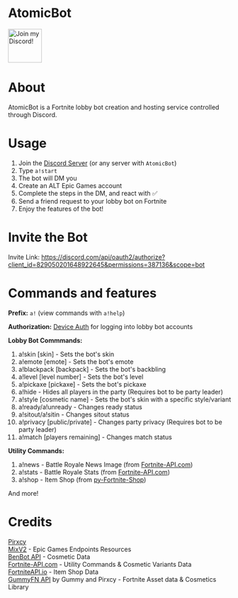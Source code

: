<div align="left">

# AtomicBot

<a target="_blank" href="https://atomicxyz.tk/discord" title="Join our Discord!">
<img draggable="false" src="https://discordapp.com/api/guilds/715562369899823200/widget.png?style=banner2" height="76px" draggable="false" alt="Join my Discord!">
</a>
</div>

# About
AtomicBot is a Fortnite lobby bot creation and hosting service controlled through Discord.

# Usage
1. Join the [Discord Server](https://atomicxyz.tk/discord) (or any server with `AtomicBot`)
2. Type `a!start`
3. The bot will DM you
4. Create an ALT Epic Games account
5. Complete the steps in the DM, and react with ✅
6. Send a friend request to your lobby bot on Fortnite
7. Enjoy the features of the bot!

# Invite the Bot
Invite Link: https://discord.com/api/oauth2/authorize?client_id=829050201648922645&permissions=387136&scope=bot

# Commands and features

**Prefix:** `a!` (view commands with `a!help`)<br>

**Authorization:** [Device Auth](https://github.com/AtomicXYZ/EpicEndpoints#docs) for logging into lobby bot accounts<br>

**Lobby Bot Commmands:**
1. a!skin [skin] - Sets the bot's skin
2. a!emote [emote] - Sets the bot's emote
3. a!blackpack [backpack] - Sets the bot's backbling
4. a!level [level number] - Sets the bot's level
5. a!pickaxe [pickaxe] - Sets the bot's pickaxe
6. a!hide - Hides all players in the party (Requires bot to be party leader)
7. a!style [cosmetic name] - Sets the bot's skin with a specific style/variant
8. a!ready/a!unready - Changes ready status
10. a!sitout/a!sitin - Changes sitout status
11. a!privacy [public/private] - Changes party privacy (Requires bot to be party leader)
12. a!match [players remaining] - Changes match status

**Utility Commands:**
1. a!news - Battle Royale News Image (from [Fortnite-API.com](https://fortnite-api.com/))
2. a!stats - Battle Royale Stats (from [Fortnite-API.com](https://fortnite-api.com/))
3. a!shop - Item Shop (from [py-Fortnite-Shop](https://github.com/AtomicXYZ/py-Fortnite-Shop))

And more!

# Credits
[Pirxcy](https://github.com/PirxcyFinal)<br>
[MixV2](https://github.com/MixV2) - Epic Games Endpoints Resources<br>
[BenBot API](https://benbotfn.tk/) - Cosmetic Data<br>
[Fortnite-API.com](https://fortnite-api.com/) - Utility Commands & Cosmetic Variants Data<br>
[FortniteAPI.io](https://fortniteapi.io/) - Item Shop Data<br>
[GummyFN API](https://api.gummyfn.com/api) by Gummy and Pirxcy - Fortnite Asset data & Cosmetics Library<br>
